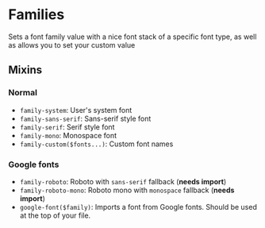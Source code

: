 # Families

Sets a font family value with a nice font stack of a specific font type, as well as allows you to set your custom value

## Mixins

### Normal

- `family-system`: User's system font
- `family-sans-serif`: Sans-serif style font
- `family-serif`: Serif style font
- `family-mono`: Monospace font
- `family-custom($fonts...)`: Custom font names

### Google fonts

- `family-roboto`: Roboto with `sans-serif` fallback (**needs import**)
- `family-roboto-mono`: Roboto mono with `monospace` fallback (**needs import**)
- `google-font($family)`: Imports a font from Google fonts. Should be used at the top of your file.